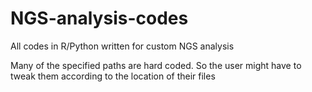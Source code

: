 # NGS-analysis-codes
All codes in R/Python written for custom NGS analysis

Many of the specified paths are hard coded. So the user might have to tweak them according to the location of their files

